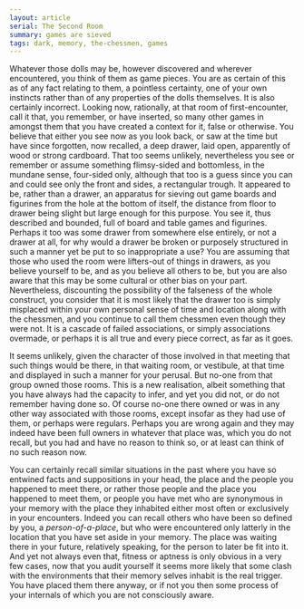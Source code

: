 ```yaml
---
layout: article
serial: The Second Room
summary: games are sieved
tags: dark, memory, the-chessmen, games
---
```


Whatever those dolls may be, however discovered and wherever encountered, you think of them as game pieces.  You are as certain of this as of any fact relating to them, a pointless certainty, one of your own instincts rather than of any properties of the dolls themselves.  It is also certainly incorrect. Looking now, rationally, at that room of first-encounter, call it that, you remember, or have inserted, so many other games in amongst them that you have created a context for it, false or otherwise. You believe that either you see now as you look back, or saw at the time but have since forgotten, now recalled, a deep drawer, laid open, apparently of wood or strong cardboard. That too seems unlikely, nevertheless you see or remember or assume something flimsy-sided and bottomless, in the mundane sense, four-sided only, although that too is a guess since you can and could see only the front and sides, a rectangular trough. It appeared to be, rather than a drawer, an apparatus for sieving out game boards and figurines from the hole at the bottom of itself, the distance from floor to drawer being slight but large enough for this purpose.  You see it, thus described and bounded, full of board and table games and figurines. Perhaps it too was some drawer from somewhere else entirely, or not a drawer at all, for why would a drawer be broken or purposely structured in such a manner yet be put to so inappropriate a use? You are assuming that those who used the room were lifters-out of things in drawers, as you believe yourself to be, and as you believe all others to be, but you are also aware that this may be some cultural or other bias on your part.  Nevertheless, discounting the possibility of the falseness of the whole construct, you consider that it is most likely that the drawer too is simply misplaced within your own personal sense of time and location along with the chessmen, and you continue to call them chessmen even though they were not. It is a cascade of failed associations, or simply associations overmade, or perhaps it is all true and every piece correct, as far as it goes.

It seems unlikely, given the character of those involved in that meeting that such things would be there, in that waiting room, or vestibule, at that time and displayed in such a manner for your perusal. But no-one from that group owned those rooms. This is a new realisation, albeit something that you have always had the capacity to infer, and yet you did not, or do not remember having done so.  Of course no-one there owned or was in any other way associated with those rooms, except insofar as they had use of them, or perhaps were regulars. Perhaps you are wrong again and they may indeed have been full owners in whatever that place was, which you do not recall, but you had and have no reason to think so, or at least can think of no such reason now.

You can certainly recall similar situations in the past where you have so entwined facts and suppositions in your head, the place and the people you happened to meet there, or rather those people and the place you happened to meet them, or people you have met who are synonymous in your memory with the place they inhabited either most often or exclusively in your encounters. Indeed you can recall others who have been so defined by you, a _person-of-a-place_, but who were encountered only latterly in the location that you have set aside in your memory.  The place was waiting there in your future, relatively speaking, for the person to later be fit into it. And yet not always even that, fitness or aptness is only obvious in a very few cases, now that you audit yourself it seems more likely that some clash with the environments that their memory selves inhabit is the real trigger. You have placed them there anyway, or if not you then some process of your internals of which you are not consciously aware.
